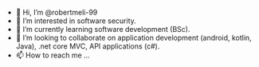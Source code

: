 - 👋 Hi, I’m @robertmeli-99
- 👀 I’m interested in software security.
- 🌱 I’m currently learning software development (BSc).
- 💞️ I’m looking to collaborate on application development (android, kotlin, Java), .net core MVC, API applications (c#).
- 📫 How to reach me ...

<!---
robertmeli-99/robertmeli-99 is a ✨ special ✨ repository because its `README.md` (this file) appears on your GitHub profile.
You can click the Preview link to take a look at your changes.
--->
